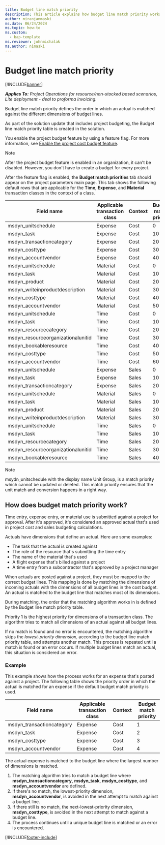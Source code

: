 ```yaml
---
title: Budget line match priority
description: This article explains how budget line match priority works for project budgets.
author: niranjanmaski
ms.date: 06/24/2024
ms.topic: how-to
ms.custom: 
  - bap-template
ms.reviewer: johnmichalak
ms.author: nimaski
---
```


# Budget line match priority

[!INCLUDE[banner](../../includes/banner.md)]

_**Applies To:** Project Operations for resource/non-stocked based scenarios, Lite deployment - deal to proforma invoicing._

Budget line match priority defines the order in which an actual is matched against the different dimensions of budget lines.

As part of the solution update that includes project budgeting, the Budget line match priority table is created in the solution.

You enable the project budget feature by using a feature flag. For more information, see [Enable the project cost budget feature](create-delete-project-budget.md#enable-the-project-cost-budget-feature).

> [!NOTE]
> After the project budget feature is enabled in an organization, it can't be disabled. However, you don't have to create a budget for every project.

After the feature flag is enabled, the **Budget match priorities** tab should appear on the project parameters main page. This tab shows the following default rows that are applicable for the **Time**, **Expense**, and **Material** transaction classes in the context of a class.

| Field name | Applicable transaction class | Context | Budget match priority |
|---|---|---|---|
| msdyn\_unitschedule | Expense | Cost | 0 |
| msdyn\_task | Expense | Cost | 10 |
| msdyn\_transactioncategory | Expense | Cost | 20 |
| msdyn\_costtype | Expense | Cost | 30 |
| msdyn\_accountvendor | Expense | Cost | 40 |
| msdyn\_unitschedule | Material | Cost | 0 |
| msdyn\_task | Material | Cost | 10 |
| msdyn\_product | Material | Cost | 20 |
| msdyn\_writeinproductdescription | Material | Cost | 30 |
| msdyn\_costtype | Material | Cost |40 |
| msdyn\_accountvendor | Material | Cost | 50 |
| msdyn\_unitschedule | Time | Cost | 0 |
| msdyn\_task | Time | Cost | 10 |
| msdyn\_resourcecategory | Time | Cost | 20 |
| msdyn\_resourceorganizationalunitid | Time | Cost | 30 |
| msdyn\_bookableresource | Time | Cost | 40 |
| msdyn\_costtype | Time | Cost | 50 |
| msdyn\_accountvendor | Time | Cost | 60 |
| msdyn\_unitschedule | Expense | Sales | 0 |
| msdyn\_task | Expense | Sales | 10 |
| msdyn\_transactioncategory | Expense | Sales | 20 |
| msdyn\_unitschedule | Material | Sales | 0 |
| msdyn\_task | Material | Sales | 10 |
| msdyn\_product | Material | Sales | 20 |
| msdyn\_writeinproductdescription | Material | Sales | 30 |
| msdyn\_unitschedule | Time | Sales | 0 |
| msdyn\_task | Time | Sales | 10 |
| msdyn\_resourcecategory | Time | Sales | 20 |
| msdyn\_resourceorganizationalunitid | Time | Sales | 30 |
| msdyn\_bookableresource | Time | Sales | 40 |

> [!NOTE]
> msydn_unitschedule with the display name Unit Group, is a match priority which cannot be updated or deleted. This match priority ensures that the unit match and conversion happens in a right way.

## How does budget match priority work?

Time entry, expense entry, or material use is submitted against a project for approval. After it's approved, it's considered an approved actual that's used in project cost and sales budgeting calculations.

Actuals have dimensions that define an actual. Here are some examples:

- The task that the actual is created against
- The role of the resource that's submitting the time entry
- The name of the material that's used
- A flight expense that's billed against a project
- A time entry from a subcontractor that's approved by a project manager

When actuals are posted against a project, they must be mapped to the correct budget lines. This mapping is done by matching the dimensions of incoming actuals with the dimensions of all budget lines in the cost budget. An actual is matched to the budget line that matches most of its dimensions.

During matching, the order that the matching algorithm works in is defined by the Budget line match priority table.

Priority 1 is the highest priority for dimensions of a transaction class. The algorithm tries to match all dimensions of an actual against all budget lines.

If no match is found and no error is encountered, the matching algorithm skips the *lowest-priority dimension*, according to the budget line match priority table, and attempts another match. This process is repeated until a match is found or an error occurs. If multiple budget lines match an actual, this situation is considered an error.

### Example

This example shows how the process works for an expense that's posted against a project. The following table shows the priority order in which the actual is matched for an expense if the default budget match priority is used.

| Field name | Applicable transaction class | Context | Budget match priority |
|---|---|---|---|
| msdyn\_transactioncategory | Expense | Cost | 1 |
| msdyn\_task | Expense | Cost | 2 |
| msdyn\_costtype | Expense | Cost | 3 |
| msdyn\_accountvendor | Expense | Cost | 4 |

The actual expense is matched to the budget line where the largest number of dimensions is matched.

1. The matching algorithm tries to match a budget line where **msdyn\_transactioncategory**, **msdyn\_task**, **msdyn\_costtype**, and **msdyn\_accountvendor** are defined.
1. If there's no match, the lowest-priority dimension, **msdyn\_accountvendor**, is avoided in the next attempt to match against a budget line.
1. If there still is no match, the next-lowest-priority dimension, **msdyn\_costtype**, is avoided in the next attempt to match against a budget line.
1. The process continues until a unique budget line is matched or an error is encountered.

[!INCLUDE[footer-include](../../includes/footer-banner.md)]
